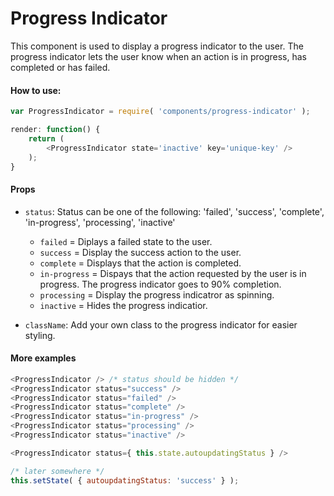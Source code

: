 Progress Indicator
=========

This component is used to display a progress indicator to the user.
The progress indicator lets the user know when an action is in progress,
has completed or has failed.

#### How to use:

```js
var ProgressIndicator = require( 'components/progress-indicator' );

render: function() {
    return (
		<ProgressIndicator state='inactive' key='unique-key' />
    );
}
```

#### Props

* `status`: Status can be one of the following: 'failed', 'success', 'complete', 'in-progress', 'processing', 'inactive'

  - `failed`      = Diplays a failed state to the user.
  - `success`     = Display the success action to the user.
  - `complete`    = Displays that the action is completed.
  - `in-progress` = Dispays that the action requested by the user is in progress. The progress indicator goes to 90% completion.
  - `processing`  = Display the progress indicatror as spinning.
  - `inactive`    = Hides the progress indicatior.

* `className`: Add your own class to the progress indicator for easier styling.


#### More examples
```js
<ProgressIndicator /> /* status should be hidden */
<ProgressIndicator status="success" />
<ProgressIndicator status="failed" />
<ProgressIndicator status="complete" />
<ProgressIndicator status="in-progress" />
<ProgressIndicator status="processing" />
<ProgressIndicator status="inactive" />

<ProgressIndicator status={ this.state.autoupdatingStatus } />

/* later somewhere */
this.setState( { autoupdatingStatus: 'success' } );
```

